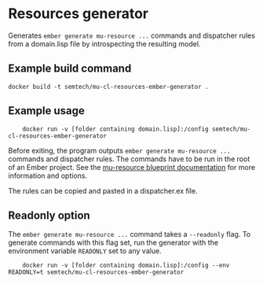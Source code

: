 # Resources generator

Generates `ember generate mu-resource ...` commands and dispatcher rules from a domain.lisp file by introspecting the resulting model.

## Example build command

```
docker build -t semtech/mu-cl-resources-ember-generator .
```

## Example usage

```
    docker run -v [folder containing domain.lisp]:/config semtech/mu-cl-resources-ember-generator
```

Before exiting, the program outputs `ember generate mu-resource ...` commands and dispatcher rules. The commands have to be run in the root of an Ember project. See the [mu-resource blueprint documentation](https://github.com/tenforce/ember-mu-application-generator) for more information and options.

The rules can be copied and pasted in a dispatcher.ex file.

## Readonly option

The `ember generate mu-resource ...` command takes a `--readonly` flag. To generate commands with this flag set, run the generator with the environment variable `READONLY` set to any value.

```
    docker run -v [folder containing domain.lisp]:/config --env READONLY=t semtech/mu-cl-resources-ember-generator 
```
